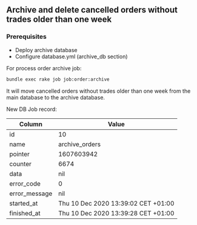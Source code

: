 ## Archive and delete cancelled orders without trades older than one week

### Prerequisites

* Deploy archive database
* Configure database.yml (archive_db section) 

For process order archive job:

```bash
bundle exec rake job job:order:archive
```

It will move cancelled orders without trades older than one week from the main database to the archive database.

New DB Job record:

| Column | Value |
|--------|-------|
| id | 10 |
| name | archive_orders |
| pointer | 1607603942 |
| counter | 6674 |
| data | nil |
| error_code | 0 |
| error_message | nil |
| started_at | Thu 10 Dec 2020 13:39:02 CET +01:00 |
| finished_at | Thu 10 Dec 2020 13:39:28 CET +01:00 |
